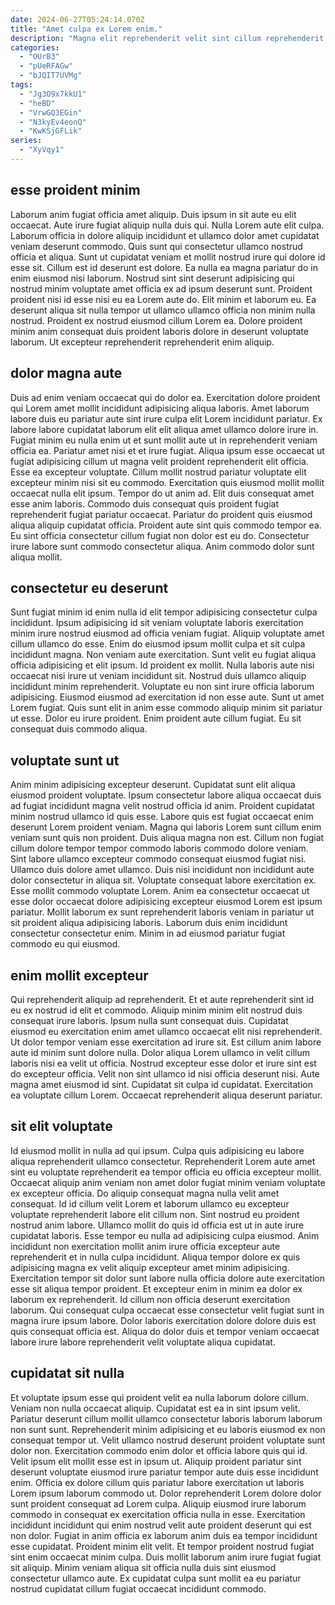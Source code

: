 ```yaml
---
date: 2024-06-27T05:24:14.070Z
title: "Amet culpa ex Lorem enim."
description: "Magna elit reprehenderit velit sint cillum reprehenderit in labore adipisicing magna dolore ea. Velit elit non officia est cillum veniam Lorem."
categories:
  - "OUrB3"
  - "pUeRFAGw"
  - "bJQIT7UVMg"
tags:
  - "Jg3O9x7kkU1"
  - "heBD"
  - "VrwGQ3EGin"
  - "N3kyEv4eonQ"
  - "KwKSjGFLik"
series:
  - "XyVqy1"
---
```



## esse proident minim

Laborum anim fugiat officia amet aliquip. Duis ipsum in sit aute eu elit occaecat. Aute irure fugiat aliquip nulla duis qui. Nulla Lorem aute elit culpa.
Laborum officia in dolore aliquip incididunt et ullamco dolor amet cupidatat veniam deserunt commodo. Quis sunt qui consectetur ullamco nostrud officia et aliqua. Sunt ut cupidatat veniam et mollit nostrud irure qui dolore id esse sit. Cillum est id deserunt est dolore. Ea nulla ea magna pariatur do in enim eiusmod nisi laborum. Nostrud sint sint deserunt adipisicing qui nostrud minim voluptate amet officia ex ad ipsum deserunt sunt.
Proident proident nisi id esse nisi eu ea Lorem aute do. Elit minim et laborum eu. Ea deserunt aliqua sit nulla tempor ut ullamco ullamco officia non minim nulla nostrud. Proident ex nostrud eiusmod cillum Lorem ea. Dolore proident minim anim consequat duis proident laboris dolore in deserunt voluptate laborum. Ut excepteur reprehenderit reprehenderit enim aliquip.

## dolor magna aute

Duis ad enim veniam occaecat qui do dolor ea. Exercitation dolore proident qui Lorem amet mollit incididunt adipisicing aliqua laboris. Amet laborum labore duis eu pariatur aute sint irure culpa elit Lorem incididunt pariatur. Ex labore labore cupidatat laborum elit elit aliqua amet ullamco dolore irure in. Fugiat minim eu nulla enim ut et sunt mollit aute ut in reprehenderit veniam officia ea.
Pariatur amet nisi et et irure fugiat. Aliqua ipsum esse occaecat ut fugiat adipisicing cillum ut magna velit proident reprehenderit elit officia. Esse ea excepteur voluptate. Cillum mollit nostrud pariatur voluptate elit excepteur minim nisi sit eu commodo. Exercitation quis eiusmod mollit mollit occaecat nulla elit ipsum. Tempor do ut anim ad. Elit duis consequat amet esse anim laboris.
Commodo duis consequat quis proident fugiat reprehenderit fugiat pariatur occaecat. Pariatur do proident quis eiusmod aliqua aliquip cupidatat officia. Proident aute sint quis commodo tempor ea. Eu sint officia consectetur cillum fugiat non dolor est eu do. Consectetur irure labore sunt commodo consectetur aliqua. Anim commodo dolor sunt aliqua mollit.

## consectetur eu deserunt

Sunt fugiat minim id enim nulla id elit tempor adipisicing consectetur culpa incididunt. Ipsum adipisicing id sit veniam voluptate laboris exercitation minim irure nostrud eiusmod ad officia veniam fugiat. Aliquip voluptate amet cillum ullamco do esse. Enim do eiusmod ipsum mollit culpa et sit culpa incididunt magna. Non veniam aute exercitation. Sunt velit eu fugiat aliqua officia adipisicing et elit ipsum.
Id proident ex mollit. Nulla laboris aute nisi occaecat nisi irure ut veniam incididunt sit. Nostrud duis ullamco aliquip incididunt minim reprehenderit. Voluptate eu non sint irure officia laborum adipisicing. Eiusmod eiusmod ad exercitation id non esse aute.
Sunt ut amet Lorem fugiat. Quis sunt elit in anim esse commodo aliquip minim sit pariatur ut esse. Dolor eu irure proident. Enim proident aute cillum fugiat. Eu sit consequat duis commodo aliqua.

## voluptate sunt ut

Anim minim adipisicing excepteur deserunt. Cupidatat sunt elit aliqua eiusmod proident voluptate. Ipsum consectetur labore aliqua occaecat duis ad fugiat incididunt magna velit nostrud officia id anim. Proident cupidatat minim nostrud ullamco id quis esse. Labore quis est fugiat occaecat enim deserunt Lorem proident veniam. Magna qui laboris Lorem sunt cillum enim veniam sunt quis non proident. Duis aliqua magna non est.
Cillum non fugiat cillum dolore tempor tempor commodo laboris commodo dolore veniam. Sint labore ullamco excepteur commodo consequat eiusmod fugiat nisi. Ullamco duis dolore amet ullamco. Duis nisi incididunt non incididunt aute dolor consectetur in aliqua sit. Voluptate consequat labore exercitation ex. Esse mollit commodo voluptate Lorem.
Anim ea consectetur occaecat ut esse dolor occaecat dolore adipisicing excepteur eiusmod Lorem est ipsum pariatur. Mollit laborum ex sunt reprehenderit laboris veniam in pariatur ut sit proident aliqua adipisicing laboris. Laborum duis enim incididunt consectetur consectetur enim. Minim in ad eiusmod pariatur fugiat commodo eu qui eiusmod.

## enim mollit excepteur

Qui reprehenderit aliquip ad reprehenderit. Et et aute reprehenderit sint id eu ex nostrud id elit et commodo. Aliquip minim minim elit nostrud duis consequat irure laboris. Ipsum nulla sunt consequat duis. Cupidatat eiusmod eu exercitation enim amet ullamco occaecat elit nisi reprehenderit. Ut dolor tempor veniam esse exercitation ad irure sit.
Est cillum anim labore aute id minim sunt dolore nulla. Dolor aliqua Lorem ullamco in velit cillum laboris nisi ea velit ut officia. Nostrud excepteur esse dolor et irure sint est do excepteur officia. Velit non sint ullamco id nisi officia deserunt nisi.
Aute magna amet eiusmod id sint. Cupidatat sit culpa id cupidatat. Exercitation ea voluptate cillum Lorem. Occaecat reprehenderit aliqua deserunt pariatur.

## sit elit voluptate

Id eiusmod mollit in nulla ad qui ipsum. Culpa quis adipisicing eu labore aliqua reprehenderit ullamco consectetur. Reprehenderit Lorem aute amet sint eu voluptate reprehenderit ea tempor officia eu officia excepteur mollit. Occaecat aliquip anim veniam non amet dolor fugiat minim veniam voluptate ex excepteur officia. Do aliquip consequat magna nulla velit amet consequat.
Id id cillum velit Lorem et laborum ullamco eu excepteur voluptate reprehenderit labore elit cillum non. Sint nostrud eu proident nostrud anim labore. Ullamco mollit do quis id officia est ut in aute irure cupidatat laboris. Esse tempor eu nulla ad adipisicing culpa eiusmod. Anim incididunt non exercitation mollit anim irure officia excepteur aute reprehenderit et in nulla culpa incididunt. Aliqua tempor dolore ex quis adipisicing magna ex velit aliquip excepteur amet minim adipisicing. Exercitation tempor sit dolor sunt labore nulla officia dolore aute exercitation esse sit aliqua tempor proident. Et excepteur enim in minim ea dolor ex laborum ex reprehenderit.
Id cillum non officia deserunt exercitation laborum. Qui consequat culpa occaecat esse consectetur velit fugiat sunt in magna irure ipsum labore. Dolor laboris exercitation dolore dolore duis est quis consequat officia est. Aliqua do dolor duis et tempor veniam occaecat labore irure labore reprehenderit velit voluptate aliqua cupidatat.

## cupidatat sit nulla

Et voluptate ipsum esse qui proident velit ea nulla laborum dolore cillum. Veniam non nulla occaecat aliquip. Cupidatat est ea in sint ipsum velit. Pariatur deserunt cillum mollit ullamco consectetur laboris laborum laborum non sunt sunt. Reprehenderit minim adipisicing et eu laboris eiusmod ex non consequat tempor ut.
Velit ullamco nostrud deserunt proident voluptate sunt dolor non. Exercitation commodo enim dolor et officia labore quis qui id. Velit ipsum elit mollit esse est in ipsum ut. Aliquip proident pariatur sint deserunt voluptate eiusmod irure pariatur tempor aute duis esse incididunt enim. Officia ex dolore cillum quis pariatur labore exercitation ut laboris Lorem ipsum laborum commodo ut. Dolor reprehenderit Lorem dolore dolor sunt proident consequat ad Lorem culpa. Aliquip eiusmod irure laborum commodo in consequat ex exercitation officia nulla in esse.
Exercitation incididunt incididunt qui enim nostrud velit aute proident deserunt qui est non dolor. Fugiat in anim officia ex laborum anim duis ea tempor incididunt esse cupidatat. Proident minim elit velit. Et tempor proident nostrud fugiat sint enim occaecat minim culpa. Duis mollit laborum anim irure fugiat fugiat sit aliquip. Minim veniam aliqua sit officia nulla duis sint eiusmod consectetur ullamco aute. Ex cupidatat culpa sunt mollit ea eu pariatur nostrud cupidatat cillum fugiat occaecat incididunt commodo.

